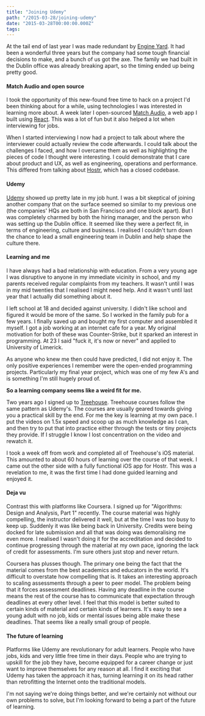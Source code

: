 ```yaml
---
title: "Joining Udemy"
path: "/2015-03-28/joining-udemy"
date: "2015-03-28T00:00:00.000Z"
tags:
---
```


At the tail end of last year I was made redundant by [Engine Yard](https://www.engineyard.com). It had been a wonderful three years but the company had some tough financial decisions to make, and a bunch of us got the axe. The family we had built in the Dublin office was already breaking apart, so the timing ended up being pretty good.

#### Match Audio and open source

I took the opportunity of this new-found free time to hack on a project I'd been thinking about for a while, using technologies I was interested in learning more about. A week later I open-sourced [Match Audio](https://match.audio), a web app I built using [React](http://facebook.github.io/react/). This was a lot of fun but it also helped a lot when interviewing for jobs.

When I started interviewing I now had a project to talk about where the interviewer could actually review the code afterwards. I could talk about the challenges I faced, and how I overcame them as well as highlighting the pieces of code I thought were interesting. I could demonstrate that I care about product and UX, as well as engineering, operations and performance. This differed from talking about [Hostr](https://hostr.co), which has a closed codebase.

#### Udemy

[Udemy](https://www.udemy.com) showed up pretty late in my job hunt. I was a bit skeptical of joining another company that on the surface seemed so similar to my previous one (the companies' HQs are both in San Francisco and one block apart). But I was completely charmed by both the hiring manager, and the person who was setting up the Dublin office. It seemed like they were a perfect fit, in terms of engineering, culture and business. I realised I couldn't turn down the chance to lead a small engineering team in Dublin and help shape the culture there.

#### Learning and me

I have always had a bad relationship with education. From a very young age I was disruptive to anyone in my immediate vicinity in school, and my parents received regular complaints from my teachers. It wasn't until I was in my mid twenties that I realised I might need help. And it wasn't until last year that I actually did something about it.

I left school at 18 and decided against university. I didn't like school and figured it would be more of the same. So I worked in the family pub for a few years. I finally saved up and bought my first computer and assembled it myself. I got a job working at an internet cafe for a year. My original motivation for both of these was Counter-Strike, but it sparked an interest in programming. At 23 I said "fuck it, it's now or never" and applied to University of Limerick.

As anyone who knew me then could have predicted, I did not enjoy it. The only positive experiences I remember were the open-ended programming projects. Particularly my final year project, which was one of my few A's and is something I'm still hugely proud of.

**So a learning company seems like a weird fit for me.**

Two years ago I signed up to [Treehouse](https://teamtreehouse.com). Treehouse courses follow the same pattern as Udemy's. The courses are usually geared towards giving you a practical skill by the end. For me the key is learning at my own pace. I put the videos on 1.5x speed and scoop up as much knowledge as I can, and then try to put that into practice either through the tests or tiny projects they provide. If I struggle I know I lost concentration on the video and rewatch it.

I took a week off from work and completed all of Treehouse's iOS material. This amounted to about 60 hours of learning over the course of that week. I came out the other side with a fully functional iOS app for Hostr. This was a revelation to me, it was the first time I had done guided learning and enjoyed it.

#### Deja vu

Contrast this with platforms like Coursera. I signed up for "Algorithms: Design and Analysis, Part 1" recently. The course material was highly compelling, the instructor delivered it well, but at the time I was too busy to keep up. Suddenly it was like being back in University. Credits were being docked for late submission and all that was doing was demoralising me even more. I realised I wasn't doing it for the accreditation and decided to continue progressing through the material at my own pace, ignoring the lack of credit for assessments. I'm sure others just stop and never return.

Coursera has plusses though. The primary one being the fact that the material comes from the best academics and educators in the world. It's difficult to overstate how compelling that is. It takes an interesting approach to scaling assessments through a peer to peer model. The problem being that it forces assessment deadlines. Having any deadline in the course means the rest of the course has to communicate that expectation through deadlines at every other level. I feel that this model is better suited to certain kinds of material and certain kinds of learners. It's easy to see a young adult with no job, kids or mental issues being able make these deadlines. That seems like a really small group of people.

#### The future of learning

Platforms like Udemy are revolutionary for adult learners. People who have jobs, kids and very little free time in their days. People who are trying to upskill for the job they have, become equipped for a career change or just want to improve themselves for any reason at all. I find it exciting that Udemy has taken the approach it has, turning learning it on its head rather than retrofitting the Internet onto the traditional models.

I'm not saying we're doing things better, and we're certainly not without our own problems to solve, but I'm looking forward to being a part of the future of learning.
